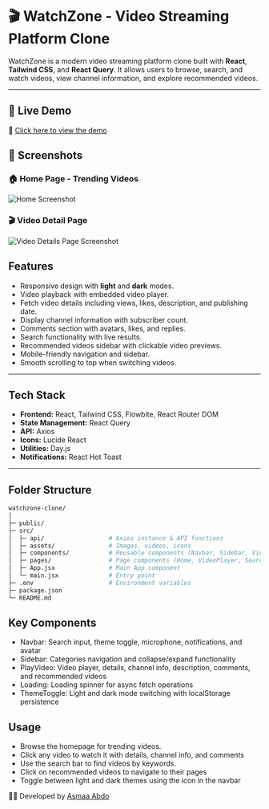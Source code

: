 # 🎬 WatchZone - Video Streaming Platform Clone

WatchZone is a modern video streaming platform clone built with **React**, **Tailwind CSS**, and **React Query**. It allows users to browse, search, and watch videos, view channel information, and explore recommended videos.

---
## 🚀 Live Demo 
🔗 [Click here to view the demo](https://asmaa-abdo22.github.io/To-Do-App-js-/) 

  ## 📸 Screenshots
  
  ### 🏠 Home Page - Trending Videos
  ![Home Screenshot](https://github.com/user-attachments/assets/6aa389ef-b672-4541-91ab-0deac7867d9e)

  ### 🎬 Video Detail Page
  ![Video Details Page Screenshot](https://github.com/user-attachments/assets/912cfcbd-8c28-4f1c-b568-5ee10bd71c4e)


## Features

- Responsive design with **light** and **dark** modes.
- Video playback with embedded video player.
- Fetch video details including views, likes, description, and publishing date.
- Display channel information with subscriber count.
- Comments section with avatars, likes, and replies.
- Search functionality with live results.
- Recommended videos sidebar with clickable video previews.
- Mobile-friendly navigation and sidebar.
- Smooth scrolling to top when switching videos.

---

## Tech Stack

- **Frontend:** React, Tailwind CSS, Flowbite, React Router DOM
- **State Management:** React Query
- **API:** Axios
- **Icons:** Lucide React
- **Utilities:** Day.js
- **Notifications:** React Hot Toast

---

## Folder Structure

   ```bash
watchzone-clone/
│
├─ public/                 
├─ src/
│  ├─ api/                  # Axios instance & API functions
│  ├─ assets/               # Images, videos, icons
│  ├─ components/           # Reusable components (Navbar, Sidebar, VideoCard, etc.)
│  ├─ pages/                # Page components (Home, VideoPlayer, SearchResults)             
│  ├─ App.jsx               # Main App component
│  └─ main.jsx              # Entry point
├─ .env                     # Environment variables
├─ package.json
└─ README.md
 ```

## Key Components
- Navbar: Search input, theme toggle, microphone, notifications, and avatar
- Sidebar: Categories navigation and collapse/expand functionality
- PlayVideo: Video player, details, channel info, description, comments, and recommended videos
- Loading: Loading spinner for async fetch operations
- ThemeToggle: Light and dark mode switching with localStorage persistence

## Usage
- Browse the homepage for trending videos.
- Click any video to watch it with details, channel info, and comments
- Use the search bar to find videos by keywords.
- Click on recommended videos to navigate to their pages
- Toggle between light and dark themes using the icon in the navbar

👩‍💻 Developed by [Asmaa Abdo](https://github.com/asmaa-abdo22) 



